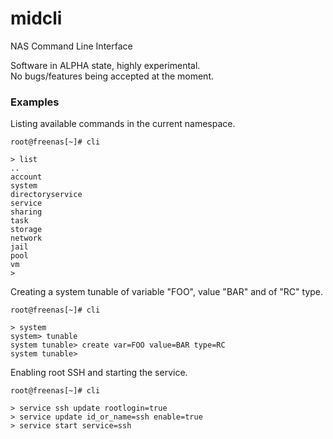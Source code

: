 # midcli
NAS Command Line Interface

Software in ALPHA state, highly experimental.\
No bugs/features being accepted at the moment.


### Examples

Listing available commands in the current namespace.

```
root@freenas[~]# cli

> list
..
account
system
directoryservice
service
sharing
task
storage
network
jail
pool
vm
>
```


Creating a system tunable of variable "FOO", value "BAR" and of "RC" type.

```
root@freenas[~]# cli

> system
system> tunable
system tunable> create var=FOO value=BAR type=RC
system tunable>
```

Enabling root SSH and starting the service.

```
root@freenas[~]# cli

> service ssh update rootlogin=true
> service update id_or_name=ssh enable=true
> service start service=ssh
```
